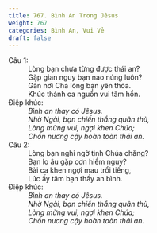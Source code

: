```yaml
---
title: 767. Bình An Trong Jêsus
weight: 767
categories: Bình An, Vui Vẻ
draft: false
---
```

<dl><dt>Câu 1:</dt><dd data-verse="1">Lòng bạn chưa từng được thái an? <br/>Gặp gian nguy bạn nao núng luôn? <br/>Gần nơi Cha lòng bạn yên thỏa. <br/>Khúc thánh ca nguồn vui tâm hồn. </dd><dt>Điệp khúc:</dt><dd data-chorus="1"><em>Bình an thay có Jêsus. <br/>Nhờ Ngài, bạn chiến thắng quân thù, <br/>Lòng mừng vui, ngợi khen Chúa; <br/>Chốn nương cậy hoàn toàn thái an. </em></dd><dt>Câu 2:</dt><dd data-verse="2">Lòng bạn nghi ngờ tình Chúa chăng? <br/>Bạn lo âu gặp cơn hiểm nguy? <br/>Bài ca khen ngợi mau trổi tiếng, <br/>Lúc ấy tâm bạn thấy an bình. </dd><dt>Điệp khúc:</dt><dd data-chorus="1"><em>Bình an thay có Jêsus. <br/>Nhờ Ngài, bạn chiến thắng quân thù, <br/>Lòng mừng vui, ngợi khen Chúa; <br/>Chốn nương cậy hoàn toàn thái an. </em></dd></dl>